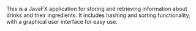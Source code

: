 This is a JavaFX application for storing and retrieving information about drinks and their ingredients. It includes hashing and sorting functionality, with a graphical user interface for easy use.
